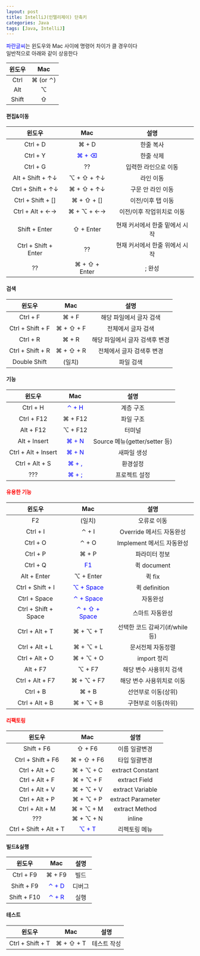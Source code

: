 ```yaml
---
layout: post
title: IntelliJ(인텔리제이) 단축키
categories: Java
tags: [Java, IntelliJ]
---
```

<span style="color:blue">파란글씨</span>는 윈도우와 Mac 사이에 명령어 차이가 클 경우이다  
일반적으로 아래와 같이 상응한다

|윈도우|Mac|
|:--:|:--:|  
|Ctrl|⌘ (or ⌃)|
|Alt|⌥|
|Shift|⇧|

#### 편집&이동

|윈도우|Mac|설명|
|:--:|:--:|:--:|
|Ctrl + D|⌘ + D|한줄 복사|
|Ctrl + Y|<span style="color:blue">⌘ + ⌫</span>|한줄 삭제|
|Ctrl + G|??|입력한 라인으로 이동|
|Alt + Shift + ↑↓|⌥ + ⇧ + ↑↓|라인 이동|
|Ctrl + Shift + ↑↓|⌘ + ⇧ + ↑↓|구문 안 라인 이동|
|Ctrl + Shift + []|⌘ + ⇧ + []|이전/이후 탭 이동|
|Ctrl + Alt + ←→|⌘ + ⌥ + ←→|이전/이후 작업위치로 이동|
|||
|Shift + Enter|⇧ + Enter|현재 커서에서 한줄 밑에서 시작|
|Ctrl + Shift + Enter|??|현재 커서에서 한줄 위에서 시작|
|??|⌘ + ⇧ + Enter|; 완성|

#### 검색

|윈도우|Mac|설명|
|:--:|:--:|:--:|
|Ctrl + F|⌘ + F|해당 파일에서 글자 검색|
|Ctrl + Shift + F|⌘ + ⇧ + F|전체에서 글자 검색|
|Ctrl + R|⌘ + R|해당 파일에서 글자 검색후 변경|
|Ctrl + Shift + R|⌘ + ⇧ + R|전체에서 글자 검색후 변경|
|Double Shift|(일치)|파일 검색|

#### 기능

|윈도우|Mac|설명|
|:--:|:--:|:--:|
|Ctrl + H|<span style="color:blue">⌃ + H</span>|계층 구조|
|Ctrl + F12|⌘ + F12|파일 구조|
|Alt + F12|⌥ + F12|터미널|
|Alt + Insert|<span style="color:blue">⌘ + N</span>|Source 메뉴(getter/setter 등)|
|Ctrl + Alt + Insert|<span style="color:blue">⌘ + N</span>|새파일 생성|
|Ctrl + Alt + S|<span style="color:blue">⌘ + ,</span>|환경설정|
|???|<span style="color:blue">⌘ + ;</span>|프로젝트 설정|


#### <span style="color:red">유용한 기능</span>

|윈도우|Mac|설명|
|:--:|:--:|:--:|
|F2|(일치)|오류로 이동|
|Ctrl + I|⌃ + I|Override 메서드 자동완성|
|Ctrl + O|⌃ + O|Implement 메서드 자동완성|
|Ctrl + P|⌘ + P|파라미터 정보|
|Ctrl + Q|<span style="color:blue">F1</span>|퀵 document|
|Alt + Enter|⌥ + Enter|퀵 fix|
|Ctrl + Shift + I|<span style="color:blue">⌥ + Space</span>|퀵 definition|
|Ctrl + Space|<span style="color:blue">⌃ + Space</span>|자동완성|
|Ctrl + Shift + Space|<span style="color:blue">⌃ + ⇧ + Space</span>|스마트 자동완성|
|Ctrl + Alt + T|⌘ + ⌥ + T|선택한 코드 감싸기(if/while 등)|
|Ctrl + Alt + L|⌘ + ⌥ + L|문서전체 자동정렬|
|Ctrl + Alt + O|⌘ + ⌥ + O|import 정리|
|Alt + F7|⌥ + F7|해당 변수 사용위치 검색|
|Ctrl + Alt + F7|⌘ + ⌥ + F7|해당 변수 사용위치로 이동|
|Ctrl + B|⌘ + B|선언부로 이동(상위)|
|Ctrl + Alt + B|⌘ + ⌥ + B|구현부로 이동(하위)|

#### <span style="color:red">리팩토링</span>

|윈도우|Mac|설명|
|:--:|:--:|:--:|
|Shift + F6|⇧ + F6|이름 일괄변경|
|Ctrl + Shift + F6|⌘ + ⇧ + F6|타입 일괄변경|
|Ctrl + Alt + C|⌘ + ⌥ + C|extract Constant|
|Ctrl + Alt + F|⌘ + ⌥ + F|extract Field|
|Ctrl + Alt + V|⌘ + ⌥ + V|extract Variable|
|Ctrl + Alt + P|⌘ + ⌥ + P|extract Parameter|
|Ctrl + Alt + M|⌘ + ⌥ + M|extract Method|
|???|⌘ + ⌥ + N|inline|
|Ctrl + Shift + Alt + T|<span style="color:blue">⌥ + T</span>|리펙토링 메뉴|

#### 빌드&실행

|윈도우|Mac|설명|
|:--:|:--:|:--:|
|Ctrl + F9|⌘ + F9|빌드|
|Shift + F9|<span style="color:blue">⌃ + D</span>|디버그|
|Shift + F10|<span style="color:blue">⌃ + R</span>|실행|


#### 테스트

|윈도우|Mac|설명|
|:--:|:--:|:--:|
|Ctrl + Shift + T|⌘ + ⇧ + T|테스트 작성|